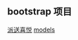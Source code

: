 ## bootstrap 项目
<a href = "./bootstrap/pantrysbest/pantrysbest.html" target = "_blank">派送喜悦</a>
<a href = "./bootstrap/models/index.html" target = "_blank">models</a>